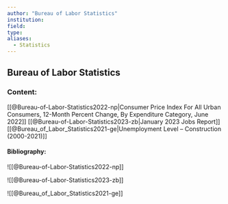 ```yaml
---
author: "Bureau of Labor Statistics"
institution:
field:
type:
aliases:
  - Statistics
---
```


## Bureau of Labor Statistics

### Content:
[[@Bureau-of-Labor-Statistics2022-np|Consumer Price Index For All Urban Consumers, 12-Month Percent Change, By Expenditure Category, June 2022]]
[[@Bureau-of-Labor-Statistics2023-zb|January 2023 Jobs Report]]
[[@Bureau_of_Labor_Statistics2021-ge|Unemployment Level – Construction (2000-2021)]]

#### Bibliography:

![[@Bureau-of-Labor-Statistics2022-np]]

![[@Bureau-of-Labor-Statistics2023-zb]]

![[@Bureau_of_Labor_Statistics2021-ge]]